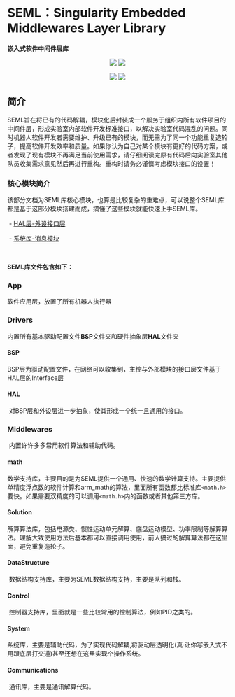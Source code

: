 # SEML：Singularity Embedded Middlewares Layer Library
**嵌入式软件中间件层库**

<div align=center>
	<p>
		<img src="https://img.shields.io/badge/version-alpha-blue"/>
		<img src="https://img.shields.io/badge/license-GNU3.0-green"/>
    </p>
   	<p>
		<img src="https://gitee.com/SenLinks/super-capacitor-control-board/badge/star.svg"/>
		<img src="https://gitee.com/SenLinks/super-capacitor-control-board/badge/fork.svg"/>
	</p>
</div>

## 简介

​	SEML旨在将已有的代码解耦，模块化后封装成一个服务于组织内所有软件项目的中间件层，形成实验室内部软件开发标准接口，以解决实验室代码混乱的问题。同时机器人软件开发者需要维护、升级已有的模块，而无需为了同一个功能重复造轮子，提高软件开发效率和质量。如果你认为自己对某个模块有更好的代码方案，或者发现了现有模块不再满足当前使用需求，请仔细阅读完原有代码后向实验室其他队员收集需求意见然后再进行重构。重构时请务必谨慎考虑模块接口的设置！

### 核心模块简介

该部分文档为SEML库核心模块，也算是比较复杂的重难点，可以说整个SEML库都是基于这部分模块搭建而成，搞懂了这些模块就能快速上手SEML库。

​		\- [HAL层-外设接口层](.\Drivers\hal\Interface\Interface.md)

​		\- [系统库-消息模块](.\Middlewares\System\message.md)

​		

**SEML库文件包含如下：**

### App

  软件应用层，放置了所有机器人执行器

### Drivers

​	内置所有基本驱动配置文件**BSP**文件夹和硬件抽象层**HAL**文件夹

#### 		BSP

​	BSP层为驱动配置文件，在网络可以收集到，主控与外部模块的接口层文件基于HAL层的Interface层

#### HAL

​	对BSP层和外设层进一步抽象，使其形成一个统一且通用的接口。

### Middlewares

​	内置许许多多常用软件算法和辅助代码。

#### math

​	数学支持库，主要目的是为SEML提供一个通用、快速的数学计算支持。主要提供单精度浮点数的软件计算和arm_math的算法，里面所有函数都比标准库`<math.h>`要快。如果需要双精度的可以调用`<math.h>`内的函数或者其他第三方库。

#### Solution

​	解算算法库，包括电源类、惯性运动单元解算、底盘运动模型、功率限制等解算算法。理解大致使用方法后基本都可以直接调用使用，前人搞过的解算算法都在这里面，避免重复造轮子。

#### DataStructure

​	数据结构支持库，主要为SEML数据结构支持，主要是队列和栈。

#### Control

​	控制器支持库，里面就是一些比较常用的控制算法，例如PID之类的。

#### System

​	系统库，主要是辅助代码，为了实现代码解耦,将驱动层透明化(真·让你写嵌入式不用跟底层打交道)~~甚至还想在这里实现个操作系统~~。

#### Communications

​	通讯库，主要是通讯解算代码。

